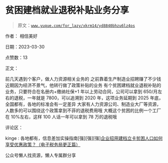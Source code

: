 # 贫困建档就业退税补贴业务分享

> 原文：[`www.yuque.com/for_lazy/xkrm14/yd8840bhzu6lz4os`](https://www.yuque.com/for_lazy/xkrm14/yd8840bhzu6lz4os)

作者： 相信美好

日期：2023-03-30

点赞数：13

正文：

前几天遇到个客户，做人力资源相关业务的 之前靠着生产制造业招聘赚了不少钱 近期因为经济不景气，他转行做了政策补贴的业务 有个贫困建档就业退税补贴的业务，只要符合在名册内+缴纳社保+1 年以上劳动合同，公司可以拿到 650/月左右的退税，一年就是 7800，可以追溯到 2020 年，这项业务延期到 2025 年底，全国都有，各地的标准会有一定差异 大家有人力资源公司、制造业大厂等资源，人数多的可以围绕这个政策拿到不菲的退税费用哦 大概这个贫困的比例一个工厂在 10%左右，这样 100 人话一年可以拿到 78 万的退税哦

评论区：

kinge : 各地都有，信息差加实操指南[强][强][强][企业招用建档立卡贫困人口如何享受优惠政策？（电子税务局更正篇）](https://mp.weixin.qq.com/s/FELZapZ1K-GUynqgHjbOPQ)

公众号懒人找资源，懒人专属群分享

